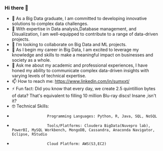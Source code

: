 ### Hi there 👋

- 🔭 As a Big Data graduate, I am committed to developing innovative solutions to complex data challenges.
- 🌱 With expertise in Data analysis,Database management, and Disualization, I am well-equipped to contribute to a range of data-driven projects.
- 👯 I’m looking to collaborate on Big Data and ML projects.
- 🤔 As I begin my career in Big Data, I am excited to leverage my knowledge and skills to make a meaningful impact on businesses and society as a whole.
- 💬 Ask me about my academic and professional experiences, I have honed my ability to communicate complex data-driven insights with varying levels of technical      expertise.
- 📫 How to reach me: https://www.linkedin.com/in/sumxxt/
- ⚡ Fun fact: Did you know that every day, we create 2.5 quintillion bytes of data? That's equivalent to filling 10 million Blu-ray discs! Insane ,isn't it?
- 🤓 Technical Skills:
-                     Programming Languages: Python, R, Java, SQL, NoSQL 
-                     Tools/Platforms: Cloudera BigData(Nuvepro lab), PowerBI, MySQL Workbench, MongoDB, Cassandra, Anaconda Navigator, Eclipse, RStudio
-                     Cloud Platform: AWS(S3,EC2)


